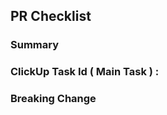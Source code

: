 ## PR Checklist
<!--
0. Reviewer를 지정했는지 확인해주세요!
1. 간단한 요약 내용을 작성해주세요 ( 상세한 내용을 ClickUp Task로 파악 )
2. ClickUp Task ID 는 항상 필수로 입력해주세요. ( Github Issue 대신 사용 )
3. PullRequest Title을 아래의 형식을 맞춰서 사용해주세요.
   1) feat     : 새로운 기능 개발!
   2) bug      : 오류 또는 이슈 해결과 관련된 작업
   3) modify   : 요청 또는 상황에 따른 기존 기능의 수정 작업
   4) refactor : 코드 리팩토링
   ex) feat:회원 비밀번호 찾기 기능
4. Milestone에 할당된 작업이라면, 어느 Milestone에 할당된건지 꼭 연결시켜주세요. ( 버전 또는, 작업 범위가 큰 경우 < 에픽 이슈와 같이 > 사용 )
5. Breaking Change 가 있다면 따로 작성해주세요. ( 기존 로직에 영향도가 있는 경우 )
-->

### Summary

### ClickUp Task Id ( Main Task ) : 

### Breaking Change